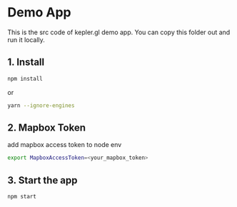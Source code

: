 # Demo App

This is the src code of kepler.gl demo app. You can copy this folder out and run it locally.

## 1. Install

```bash
npm install
```

or

```bash
yarn --ignore-engines
```

## 2. Mapbox Token

add mapbox access token to node env

```bash
export MapboxAccessToken=<your_mapbox_token>
```

## 3. Start the app

```bash
npm start
```

